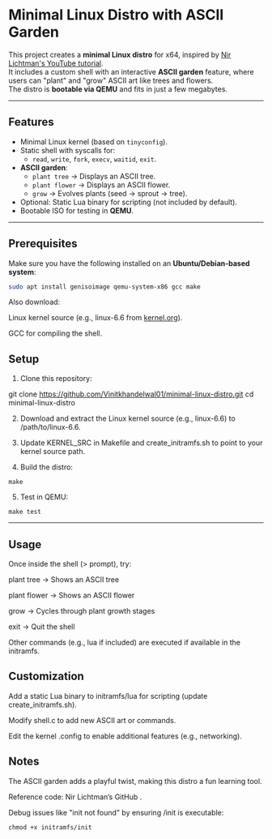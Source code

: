 # Minimal Linux Distro with ASCII Garden 

This project creates a **minimal Linux distro** for x64, inspired by [Nir Lichtman's YouTube tutorial](https://www.youtube.com/watch?v=u2Juz5sQyYQ).  
It includes a custom shell with an interactive **ASCII garden** feature, where users can "plant" and "grow" ASCII art like trees and flowers.  
The distro is **bootable via QEMU** and fits in just a few megabytes.

---

##  Features

- Minimal Linux kernel (based on `tinyconfig`).
- Static shell with syscalls for:
  - `read`, `write`, `fork`, `execv`, `waitid`, `exit`.
- **ASCII garden**:
  - `plant tree` → Displays an ASCII tree.
  - `plant flower` → Displays an ASCII flower.
  - `grow` → Evolves plants (seed → sprout → tree).
- Optional: Static Lua binary for scripting (not included by default).
- Bootable ISO for testing in **QEMU**.

---

##  Prerequisites

Make sure you have the following installed on an **Ubuntu/Debian-based system**:

```bash
sudo apt install genisoimage qemu-system-x86 gcc make
```
Also download:

Linux kernel source (e.g., linux-6.6 from [kernel.org](https://kernel.org/?utm_source=chatgpt.com)).

GCC for compiling the shell.

## Setup

1. Clone this repository:

git clone https://github.com/Vinitkhandelwal01/minimal-linux-distro.git
cd minimal-linux-distro

2. Download and extract the Linux kernel source (e.g., linux-6.6) to /path/to/linux-6.6.

3. Update KERNEL_SRC in Makefile and create_initramfs.sh to point to your kernel source path.

4. Build the distro:
```
make
```
5. Test in QEMU:
```
make test
```
---
## Usage

Once inside the shell (> prompt), try:

plant tree → Shows an ASCII tree 

plant flower → Shows an ASCII flower 

grow → Cycles through plant growth stages

exit → Quit the shell

Other commands (e.g., lua if included) are executed if available in the initramfs.

## Customization

Add a static Lua binary to initramfs/lua for scripting (update create_initramfs.sh).

Modify shell.c to add new ASCII art or commands.

Edit the kernel .config to enable additional features (e.g., networking).

## Notes

The ASCII garden adds a playful twist, making this distro a fun learning tool.

Reference code: Nir Lichtman’s GitHub
.

Debug issues like "init not found" by ensuring /init is executable:

```
chmod +x initramfs/init
```

